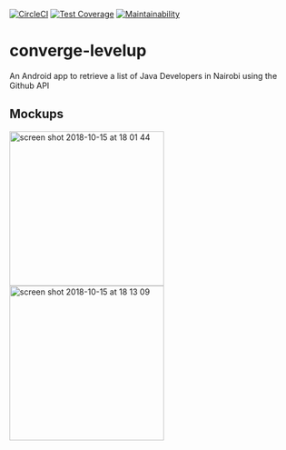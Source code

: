 [![CircleCI](https://circleci.com/gh/RutaleIvanPaul/converge-levelup.svg?style=svg)](https://circleci.com/gh/RutaleIvanPaul/converge-levelup)
[![Test Coverage](https://api.codeclimate.com/v1/badges/5548f94cd5c041ca49bf/test_coverage)](https://codeclimate.com/github/RutaleIvanPaul/converge-levelup/test_coverage)
[![Maintainability](https://api.codeclimate.com/v1/badges/5548f94cd5c041ca49bf/maintainability)](https://codeclimate.com/github/RutaleIvanPaul/converge-levelup/maintainability)
# converge-levelup
An Android app to retrieve a list of Java Developers in Nairobi using the Github API 
## Mockups
<img width="272" alt="screen shot 2018-10-15 at 18 01 44" src="https://user-images.githubusercontent.com/30496434/46961317-2e525c00-d0a9-11e8-8593-db8ee7379e33.png">  <img width="272" alt="screen shot 2018-10-15 at 18 13 09" src="https://user-images.githubusercontent.com/30496434/46961318-2eeaf280-d0a9-11e8-8090-38ec522ce236.png">
